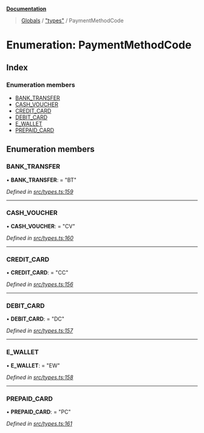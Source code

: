 **[Documentation](../README.md)**

> [Globals](../README.md) / ["types"](../modules/_types_.md) / PaymentMethodCode

# Enumeration: PaymentMethodCode

## Index

### Enumeration members

- [BANK_TRANSFER](_types_.paymentmethodcode.md#bank_transfer)
- [CASH_VOUCHER](_types_.paymentmethodcode.md#cash_voucher)
- [CREDIT_CARD](_types_.paymentmethodcode.md#credit_card)
- [DEBIT_CARD](_types_.paymentmethodcode.md#debit_card)
- [E_WALLET](_types_.paymentmethodcode.md#e_wallet)
- [PREPAID_CARD](_types_.paymentmethodcode.md#prepaid_card)

## Enumeration members

### BANK_TRANSFER

• **BANK_TRANSFER**: = "BT"

_Defined in [src/types.ts:159](https://github.com/distributhor/paygate-sdk/blob/e12a1f9/src/types.ts#L159)_

---

### CASH_VOUCHER

• **CASH_VOUCHER**: = "CV"

_Defined in [src/types.ts:160](https://github.com/distributhor/paygate-sdk/blob/e12a1f9/src/types.ts#L160)_

---

### CREDIT_CARD

• **CREDIT_CARD**: = "CC"

_Defined in [src/types.ts:156](https://github.com/distributhor/paygate-sdk/blob/e12a1f9/src/types.ts#L156)_

---

### DEBIT_CARD

• **DEBIT_CARD**: = "DC"

_Defined in [src/types.ts:157](https://github.com/distributhor/paygate-sdk/blob/e12a1f9/src/types.ts#L157)_

---

### E_WALLET

• **E_WALLET**: = "EW"

_Defined in [src/types.ts:158](https://github.com/distributhor/paygate-sdk/blob/e12a1f9/src/types.ts#L158)_

---

### PREPAID_CARD

• **PREPAID_CARD**: = "PC"

_Defined in [src/types.ts:161](https://github.com/distributhor/paygate-sdk/blob/e12a1f9/src/types.ts#L161)_
